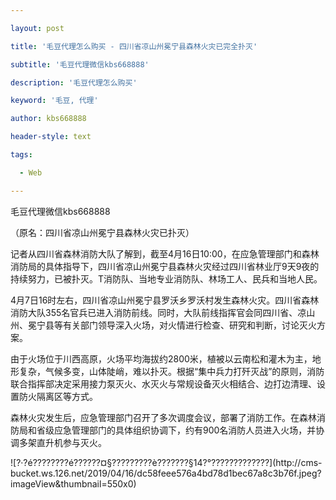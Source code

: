 ---
layout: post
title: '毛豆代理怎么购买 - 四川省凉山州冕宁县森林火灾已完全扑灭'
subtitle: '毛豆代理微信kbs668888'
description: '毛豆代理怎么购买'
keyword: '毛豆, 代理'
author: kbs668888
header-style: text
tags:
  - Web
---
毛豆代理微信kbs668888

（原名：四川省凉山州冕宁县森林火灾已扑灭）

记者从四川省森林消防大队了解到，截至4月16日10:00，在应急管理部门和森林消防局的具体指导下，四川省凉山州冕宁县森林火灾经过四川省林业厅9天9夜的持续努力，已被扑灭。T消防队、当地专业消防队、林场工人、民兵和当地人民。

4月7日16时左右，四川省凉山州冕宁县罗沃乡罗沃村发生森林火灾。四川省森林消防大队355名官兵已进入消防前线。同时，大队前线指挥官会同四川省、凉山州、冕宁县等有关部门领导深入火场，对火情进行检查、研究和判断，讨论灭火方案。

由于火场位于川西高原，火场平均海拔约2800米，植被以云南松和灌木为主，地形复杂，气候多变，山体陡峭，难以扑灭。根据“集中兵力打歼灭战”的原则，消防联合指挥部决定采用接力泵灭火、水灭火与常规设备灭火相结合、边打边清理、设置防火隔离区等方式。

森林火灾发生后，应急管理部门召开了多次调度会议，部署了消防工作。在森林消防局和省级应急管理部门的具体组织协调下，约有900名消防人员进入火场，并协调多架直升机参与灭火。

![?·?é????????é??????¤§?????????è???????§14?°?????????????](http://cms-
bucket.ws.126.net/2019/04/16/dc58feee576a4bd78d1bec67a8c3b76f.jpeg?imageView&thumbnail=550x0)

